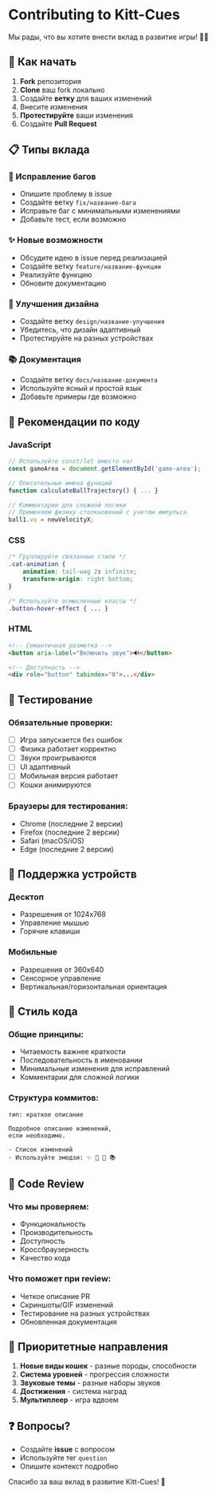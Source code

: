 # Contributing to Kitt-Cues

Мы рады, что вы хотите внести вклад в развитие игры! 🎱🐱

## 🚀 Как начать

1. **Fork** репозитория
2. **Clone** ваш fork локально
3. Создайте **ветку** для ваших изменений
4. Внесите изменения
5. **Протестируйте** ваши изменения
6. Создайте **Pull Request**

## 📋 Типы вклада

### 🐛 Исправление багов
- Опишите проблему в issue
- Создайте ветку `fix/название-бага`
- Исправьте баг с минимальными изменениями
- Добавьте тест, если возможно

### ✨ Новые возможности
- Обсудите идею в issue перед реализацией
- Создайте ветку `feature/название-функции`
- Реализуйте функцию
- Обновите документацию

### 🎨 Улучшения дизайна
- Создайте ветку `design/название-улучшения`
- Убедитесь, что дизайн адаптивный
- Протестируйте на разных устройствах

### 📚 Документация
- Создайте ветку `docs/название-документа`
- Используйте ясный и простой язык
- Добавьте примеры где возможно

## 🎯 Рекомендации по коду

### JavaScript
```javascript
// Используйте const/let вместо var
const gameArea = document.getElementById('game-area');

// Описательные имена функций
function calculateBallTrajectory() { ... }

// Комментарии для сложной логики
// Применяем физику столкновений с учетом импульса
ball1.vx = newVelocityX;
```

### CSS
```css
/* Группируйте связанные стили */
.cat-animation {
    animation: tail-wag 2s infinite;
    transform-origin: right bottom;
}

/* Используйте осмысленные классы */
.button-hover-effect { ... }
```

### HTML
```html
<!-- Семантичная разметка -->
<button aria-label="Включить звук">🔊</button>

<!-- Доступность -->
<div role="button" tabindex="0">...</div>
```

## 🧪 Тестирование

### Обязательные проверки:
- [ ] Игра запускается без ошибок
- [ ] Физика работает корректно
- [ ] Звуки проигрываются
- [ ] UI адаптивный
- [ ] Мобильная версия работает
- [ ] Кошки анимируются

### Браузеры для тестирования:
- Chrome (последние 2 версии)
- Firefox (последние 2 версии)
- Safari (macOS/iOS)
- Edge (последние 2 версии)

## 📱 Поддержка устройств

### Десктоп
- Разрешения от 1024x768
- Управление мышью
- Горячие клавиши

### Мобильные
- Разрешения от 360x640
- Сенсорное управление
- Вертикальная/горизонтальная ориентация

## 🎨 Стиль кода

### Общие принципы:
- Читаемость важнее краткости
- Последовательность в именовании
- Минимальные изменения для исправлений
- Комментарии для сложной логики

### Структура коммитов:
```
тип: краткое описание

Подробное описание изменений,
если необходимо.

- Список изменений
- Используйте эмодзи: ✨ 🐛 🎨 📚
```

## 🤝 Code Review

### Что мы проверяем:
- Функциональность
- Производительность
- Доступность
- Кроссбраузерность
- Качество кода

### Что поможет при review:
- Четкое описание PR
- Скриншоты/GIF изменений
- Тестирование на разных устройствах
- Обновленная документация

## 🎯 Приоритетные направления

1. **Новые виды кошек** - разные породы, способности
2. **Система уровней** - прогрессия сложности
3. **Звуковые темы** - разные наборы звуков
4. **Достижения** - система наград
5. **Мультиплеер** - игра вдвоем

## ❓ Вопросы?

- Создайте **issue** с вопросом
- Используйте тег `question`
- Опишите контекст подробно

Спасибо за ваш вклад в развитие Kitt-Cues! 🐾